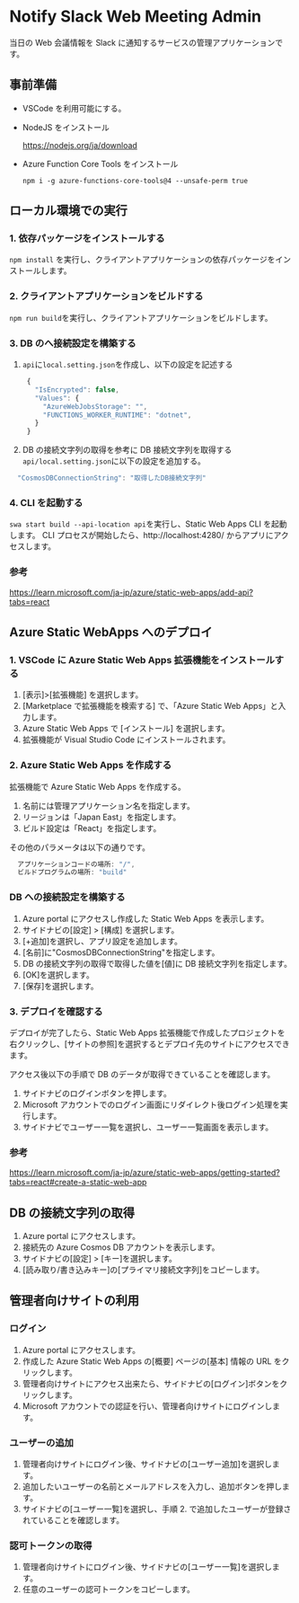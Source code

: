 # Notify Slack Web Meeting Admin

当日の Web 会議情報を Slack に通知するサービスの管理アプリケーションです。

## 事前準備

- VSCode を利用可能にする。

- NodeJS をインストール

  https://nodejs.org/ja/download

- Azure Function Core Tools をインストール

  `npm i -g azure-functions-core-tools@4 --unsafe-perm true`

## ローカル環境での実行

### 1. 依存パッケージをインストールする

`npm install` を実行し、クライアントアプリケーションの依存パッケージをインストールします。

### 2. クライアントアプリケーションをビルドする

`npm run build`を実行し、クライアントアプリケーションをビルドします。

### 3. DB のへ接続設定を構築する

1. `api`に`local.setting.json`を作成し、以下の設定を記述する

   ```js
    {
      "IsEncrypted": false,
      "Values": {
        "AzureWebJobsStorage": "",
        "FUNCTIONS_WORKER_RUNTIME": "dotnet",
      }
    }
   ```

2. DB の接続文字列の取得を参考に DB 接続文字列を取得する
   `api/local.setting.json`に以下の設定を追加する。

```js
  "CosmosDBConnectionString": "取得したDB接続文字列"
```

### 4. CLI を起動する

`swa start build --api-location api`を実行し、Static Web Apps CLI を起動します。
CLI プロセスが開始したら、http://localhost:4280/ からアプリにアクセスします。

### 参考

https://learn.microsoft.com/ja-jp/azure/static-web-apps/add-api?tabs=react

## Azure Static WebApps へのデプロイ

### 1. VSCode に Azure Static Web Apps 拡張機能をインストールする

1. [表示]>[拡張機能] を選択します。
2. [Marketplace で拡張機能を検索する] で、「Azure Static Web Apps」と入力します。
3. Azure Static Web Apps で [インストール] を選択します。
4. 拡張機能が Visual Studio Code にインストールされます。

### 2. Azure Static Web Apps を作成する

拡張機能で Azure Static Web Apps を作成する。

1. 名前には管理アプリケーション名を指定します。
2. リージョンは「Japan East」を指定します。
3. ビルド設定は「React」を指定します。

その他のパラメータは以下の通りです。

```js
  アプリケーションコードの場所: "/",
  ビルドプログラムの場所: "build"
```

### DB への接続設定を構築する

1. Azure portal にアクセスし作成した Static Web Apps を表示します。
2. サイドナビの[設定] > [構成] を選択します。
3. [+追加]を選択し、アプリ設定を追加します。
4. [名前]に"CosmosDBConnectionString"を指定します。
5. DB の接続文字列の取得で取得した値を[値]に DB 接続文字列を指定します。
6. [OK]を選択します。
7. [保存]を選択します。

### 3. デプロイを確認する

デプロイが完了したら、Static Web Apps 拡張機能で作成したプロジェクトを右クリックし、[サイトの参照]を選択するとデプロイ先のサイトにアクセスできます。

アクセス後以下の手順で DB のデータが取得できていることを確認します。

1. サイドナビのログインボタンを押します。
2. Microsoft アカウントでのログイン画面にリダイレクト後ログイン処理を実行します。
3. サイドナビでユーザー一覧を選択し、ユーザー一覧画面を表示します。

### 参考

https://learn.microsoft.com/ja-jp/azure/static-web-apps/getting-started?tabs=react#create-a-static-web-app

## DB の接続文字列の取得

1. Azure portal にアクセスします。
2. 接続先の Azure Cosmos DB アカウントを表示します。
3. サイドナビの[設定] > [キー]を選択します。
4. [読み取り/書き込みキー]の[プライマリ接続文字列]をコピーします。

## 管理者向けサイトの利用

### ログイン

1. Azure portal にアクセスします。
2. 作成した Azure Static Web Apps の[概要] ページの[基本] 情報の URL をクリックします。
3. 管理者向けサイトにアクセス出来たら、サイドナビの[ログイン]ボタンをクリックします。
4. Microsoft アカウントでの認証を行い、管理者向けサイトにログインします。

### ユーザーの追加

1. 管理者向けサイトにログイン後、サイドナビの[ユーザー追加]を選択します。
2. 追加したいユーザーの名前とメールアドレスを入力し、追加ボタンを押します。
3. サイドナビの[ユーザー一覧]を選択し、手順 2. で追加したユーザーが登録されていることを確認します。

### 認可トークンの取得

1. 管理者向けサイトにログイン後、サイドナビの[ユーザー一覧]を選択します。
2. 任意のユーザーの認可トークンをコピーします。
